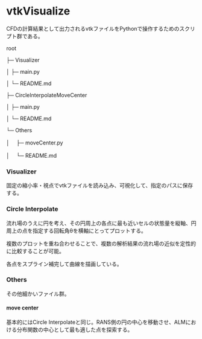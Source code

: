# vtkVisualize
CFDの計算結果として出力されるvtkファイルをPythonで操作するためのスクリプト群である。

root

├─ Visualizer

│   ├─ main.py

│   └─ README.md

├─ CircleInterpolateMoveCenter

│   ├─ main.py

│   └─ README.md

└─ Others

│　 ├─ moveCenter.py

│   　└─ README.md


### Visualizer

固定の縮小率・視点でvtkファイルを読み込み、可視化して、指定のパスに保存する。

### Circle Interpolate

流れ場のうえに円を考え、その円周上の各点に最も近いセルの状態量を縦軸、円周上の点を指定する回転角θを横軸にとってプロットする。

複数のプロットを重ね合わせることで、複数の解析結果の流れ場の近似を定性的に比較することが可能。

各点をスプライン補完して曲線を描画している。

### Others

その他細かいファイル群。

#### move center

基本的にはCircle Interpolateと同じ。RANS側の円の中心を移動させ、ALMにおける分布関数の中心として最も適した点を探索する。

